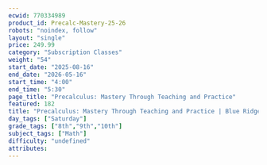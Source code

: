 ```yaml
---
ecwid: 770334989
product_id: Precalc-Mastery-25-26
robots: "noindex, follow"
layout: "single"
price: 249.99
category: "Subscription Classes"
weight: "54"
start_date: "2025-08-16"
end_date: "2026-05-16"
start_time: "4:00"
end_time: "5:30"
page_title: "Precalculus: Mastery Through Teaching and Practice"
featured: 182
title: "Precalculus: Mastery Through Teaching and Practice | Blue Ridge Boost"
day_tags: ["Saturday"]
grade_tags: ["8th","9th","10th"]
subject_tags: ["Math"]
difficulty: "undefined"
attributes:
---
```


